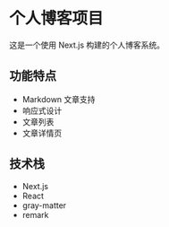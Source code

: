 # 个人博客项目

这是一个使用 Next.js 构建的个人博客系统。

## 功能特点

- Markdown 文章支持
- 响应式设计
- 文章列表
- 文章详情页

## 技术栈

- Next.js
- React
- gray-matter
- remark
